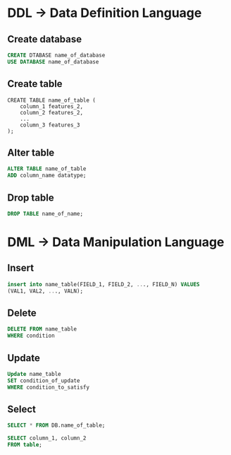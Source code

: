 # **DDL -> Data Definition Language**



## Create database

```sql
CREATE DTABASE name_of_database
USE DATABASE name_of_database
```

## Create table

```
CREATE TABLE name_of_table (
	column_1 features_2,
	column_2 features_2,
	...
	column_3 features_3
);
```

## Alter table

```sql
ALTER TABLE name_of_table
ADD column_name datatype;
```

## Drop table

```sql
DROP TABLE name_of_name;
```

# **DML -> Data Manipulation Language**



## Insert

```sql
insert into name_table(FIELD_1, FIELD_2, ..., FIELD_N) VALUES
(VAL1, VAL2, ..., VALN);
```

## Delete

```sql
DELETE FROM name_table
WHERE condition

```

## Update

```sql
Update name_table
SET condition_of_update
WHERE condition_to_satisfy
```

## Select

```sql
SELECT * FROM DB.name_of_table;

SELECT column_1, column_2
FROM table;
```

